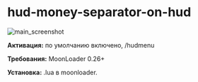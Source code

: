 # hud-money-separator-on-hud
![main_screenshot](https://i.imgur.com/rGvCHvk.jpg)

**Активация:** по умолчанию включено, /hudmenu

**Требования:** MoonLoader 0.26+

**Установка:** .lua в moonloader.
